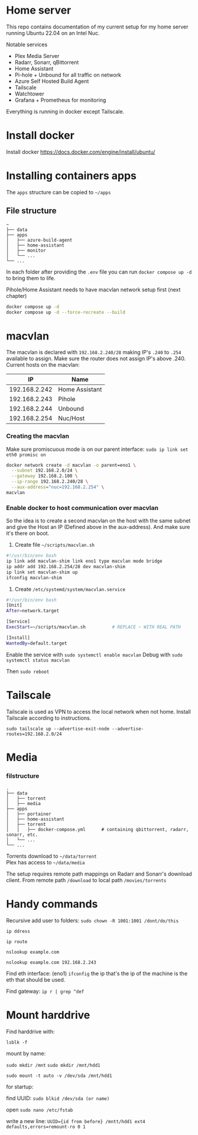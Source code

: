 
# Home server

This repo contains documentation of my current setup for my home server running Ubuntu 22.04 on an Intel Nuc.

Notable services

* Plex Media Server
* Radarr, Sonarr, qBittorrent
* Home Assistant
* Pi-hole + Unbound for all traffic on network
* Azure Self Hosted Build Agent 
* Tailscale
* Watchtower
* Grafana + Prometheus for monitoring

Everything is running in docker except Tailscale.

# Install docker

Install docker
https://docs.docker.com/engine/install/ubuntu/


# Installing containers apps 


The `apps` structure can be copied to `~/apps`

## File structure

    ~
    ├── data          
    ├── apps                    
    │   ├── azure-build-agent          
    │   ├── home-assistant          
    │   ├── monitor             
    │   └── ...                
    └── ...


In each folder after providing the `.env` file you can run `docker compose up -d` to bring them to life. 

Pihole/Home Assistant needs to have macvlan network setup first (next chapter)

```bash
docker compose up -d
docker compose up -d --force-recreate --build
```

# macvlan

The macvlan is declared with `192.168.2.240/28` making IP's `.240` to `.254` available to assign. Make sure the router does not assign IP's above .240.
Current hosts on the macvlan:

| IP            | Name           |
| ------------- | -------------- |
| 192.168.2.242 | Home Assistant |
| 192.168.2.243 | Pihole         |
| 192.168.2.244 | Unbound        |
| 192.168.2.254 | Nuc/Host       |


### Creating the macvlan

Make sure promiscuous mode is on our parent interface: `sudo ip link set eth0 promisc on`

```bash
docker network create -d macvlan -o parent=eno1 \
  --subnet 192.168.2.0/24 \
  --gateway 192.168.2.100 \
  --ip-range 192.168.2.240/28 \
  --aux-address="nuc=192.168.2.254" \
macvlan
```

### Enable docker to host communication over macvlan

So the idea is to create a second macvlan on the host with the same subnet and give the Host an IP (Defined above in the aux-address). And make sure it's there on boot.

1. Create file `~/scripts/macvlan.sh`

```bash 
#!/usr/bin/env bash
ip link add macvlan-shim link eno1 type macvlan mode bridge
ip addr add 192.168.2.254/28 dev macvlan-shim
ip link set macvlan-shim up
ifconfig macvlan-shim
```

1. Create `/etc/systemd/system/macvlan.service`

```bash
#!/usr/bin/env bash
[Unit]
After=network.target

[Service]
ExecStart=~/scripts/macvlan.sh          # REPLACE ~ WITH REAL PATH 

[Install]
WantedBy=default.target
```

Enable the service with `sudo systemctl enable macvlan`
Debug with `sudo systemctl status macvlan`


Then `sudo reboot`


# Tailscale

Tailscale is used as VPN to access the local network when not home.
Install Tailscale according to instructions.

 `sudo tailscale up --advertise-exit-node --advertise-routes=192.168.2.0/24`

# Media

### filstructure
    
    .
    ├── data                    
    │   ├── torrent          
    │   ├── media     
    ├── apps                    
    │   ├── portainer          
    │   ├── home-assistant          
    │   ├── torrent   
    │   │   ├── docker-compose.yml      # containing qbittorrent, radarr, sonarr, etc.          
    │   └── ...                
    └── ...

Torrents download to `~/data/torrent`    
Plex has access to `~/data/media`    

The setup requires remote path mappings on Radarr and Sonarr's download client. From remote path  `/download` to local path `/movies/torrents`

# Handy commands

Recursive add user to folders: `sudo chown -R 1001:1001 /dont/do/this`

`ip ddress`

`ip route`

`nslookup example.com`

`nslookup example.com 192.168.2.243`


Find eth interface: (eno1) `ifconfig` the ip that's the ip of the machine is the eth that should be used.

Find gateway: `ip r | grep ^def`


# Mount harddrive

Find harddrive with:

`lsblk -f`

mount by name:

`sudo mkdir /mnt`
`sudo mkdir /mnt/hdd1`

`sudo mount -t auto -v /dev/sda /mnt/hdd1`


for startup:

find UUID:
`sudo blkid /dev/sda (or name)`

open
`sudo nano /etc/fstab`

write a new line:
`UUID={id from before} /mntt/hdd1 ext4 defaults,errors=remount-ro 0 1`